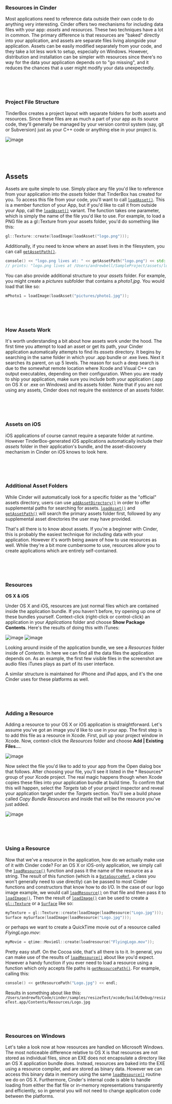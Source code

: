 ### Resources in Cinder

Most applications need to reference data outside their own code to do anything very interesting. Cinder offers two mechanisms for including data files with your app: *assets* and *resources*. These two techniques have a lot in common. The primary difference is that resources are "baked" directly into your application, and assets are separate files living alongside your application. Assets can be easily modified separately from your code, and they take a lot less work to setup, especially on Windows. However, distribution and installation can be simpler with resources since there's no way for the data your application depends on to "go missing", and it reduces the chances that a user might modify your data unexpectedly.

<br>
<br>
<br>

### Project File Structure

TinderBox creates a project layout with separate folders for both assets and resources. Since these files are as much a part of your app as its source code, they'll generally be managed by your version control system (say, git or Subversion) just as your C++ code or anything else in your project is.

![image](https://cloud.githubusercontent.com/assets/2152766/14065863/1c5336b0-f432-11e5-9a83-432e5f05f584.png)

<br>
<br>
<br>

## Assets

Assets are quite simple to use. Simply place any file you'd like to reference from your application into the _assets_ folder that TinderBox has created for you. To access this file from your code, you'll want to call [`loadAsset()`]. This is a member function of your App, but if you'd like to call it from outside your App, call the [`loadAsset()`] variant. The function takes one parameter, which is simply the name of the file you'd like to use. For example, to load a PNG file as a gl::Texture from your assets folder, you'd do something like this:

```cpp
gl::Texture::create(loadImage(loadAsset("logo.png")));
```

Additionally, if you need to know where an asset lives in the filesystem, you can call [`getAssetPath()`].

```cpp
console() << "logo.png lives at: " << getAssetPath("logo.png") << std::endl;
// prints: "logo.png lives at /Users/andrewbell/SampleProject/assets/logo.png"
```

You can also provide additional structure to your _assets_ folder. For example, you might create a _pictures_ subfolder that contains a _photo1.jpg_. You would load that like so:

```cpp
mPhoto1 = loadImage(loadAsset("pictures/photo1.jpg"));
```

<br>
<br>
<br>

### How Assets Work

It's worth understanding a bit about how assets work under the hood. The first time you attempt to load an asset or get its path, your Cinder application automatically attempts to find its _assets_ directory. It begins by searching in the same folder in which your .app bundle or .exe lives. Next it searches its parent, on up 5 levels. The reason for such a deep search is due to the somewhat remote location where Xcode and Visual C++ can output executables, depending on their configuration. When you are ready to ship your application, make sure you include both your application (.app on OS X or .exe on Windows) and its assets folder. Note that if you are not using any assets, Cinder does not require the existence of an assets folder.

<br>
<br>
<br>

### Assets on iOS

iOS applications of course cannot require a separate folder at runtime. However TinderBox-generated iOS applications automatically include their _assets_ folder in their application's bundle, and the asset-discovery mechanism in Cinder on iOS knows to look here.

<br>
<br>
<br>

### Additional Asset Folders

While Cinder will automatically look for a specific folder as the "official" assets directory, users can use [`addAssetDirectory()`] in order to offer supplemental paths for searching for assets. [`loadAsset()`] and [`getAssetPath()`] will search the primary assets folder first, followed by any supplemental asset directories the user may have provided.

That's all there is to know about assets. If you're a beginner with Cinder, this is probably the easiest technique for including data with your application. However it's worth being aware of how to use resources as well. While they're a bit more cumbersome to use, resources allow you to create applications which are entirely self-contained.

<br>
<br>
<br>

### Resources

**OS X & iOS**

Under OS X and iOS, resources are just normal files which are contained inside the application bundle. If you haven't before, try opening up one of these bundles yourself. Context-click (right-click or control-click) an application in your *Applications* folder and choose **Show Package Contents**. Here's the results of doing this with iTunes:

![image](https://cloud.githubusercontent.com/assets/2152766/14065868/5fb7a5ee-f432-11e5-81f0-c4cdf26f56a5.png)
![image](https://cloud.githubusercontent.com/assets/2152766/14065870/61c6a272-f432-11e5-9598-554bc3d5ae09.png)

Looking around inside of the application bundle, we see a *Resources* folder inside of *Contents*. In here we can find all the data files the application depends on. As an example, the first few visible files in the screenshot are audio files iTunes plays as part of its user interface.

A similar structure is maintained for iPhone and iPad apps, and it's the one Cinder uses for these platforms as well.

<br>
<br>
<br>

### Adding a Resource

Adding a resource to your OS X or iOS application is straightforward. Let's assume you've got an image you'd like to use in your app. The first step is to add this file as a resource in Xcode. First, pull up your project window in Xcode. Now, context-click the *Resources* folder and choose **Add | Existing Files...**.

![image](https://cloud.githubusercontent.com/assets/2152766/14065874/8038654c-f432-11e5-85fd-948eabb60625.png)

Now select the file you'd like to add to your app from the Open dialog box that follows. After choosing your file, you'll see it listed in the * Resources* group of your Xcode project. The real magic happens though when Xcode copies these files into your application bundle at build time. To confirm that this will happen, select the *Targets* tab of your project inspector and reveal your application target under the *Targets* section. You'll see a build phase called *Copy Bundle Resources* and inside that will be the resource you've just added.

![image](https://cloud.githubusercontent.com/assets/2152766/14065876/85333a0e-f432-11e5-80fe-21a6d70032ef.png)

<br>
<br>
<br>

### Using a Resource

Now that we've a resource in the application, how do we actually make use of it with Cinder code? For an OS X or iOS-only application, we simply call the [`loadResource()`] function and pass it the name of the resource as a string. The result of this function (which is a [`DataSourceRef`], a class you won't generally need to use directly) can be passed to most Cinder functions and constructors that know how to do I/O. In the case of our logo image example, we would call [`loadResource()`] on that file and then pass it to [`loadImage()`]. Then the result of [`loadImage()`] can be used to create a [`gl::Texture`] or a [`Surface`] like so:

```cpp
myTexture = gl::Texture::create(loadImage(loadResource("Logo.jpg")));
Surface mySurface(loadImage(loadResource("Logo.jpg")));
```

or perhaps we want to create a QuickTime movie out of a resource called *FlyingLogo.mov*:

```cpp
myMovie = qtime::MovieGl::create(loadresource("FlyingLogo.mov"));
```

Pretty easy stuff. On the Cocoa side, that's all there is to it. In general, you can make use of the results of [`loadResource()`] about like you'd expect. However a handy function if you ever need to load a resource using a function which only accepts file paths is [`getResourcePath()`]. For example, calling this:

```cpp
console() << getResourcePath("Logo.jpg") << endl;
```

Results in something about like this: `/Users/andrewfb/Code/cinder/samples/resizeTest/xcode/build/Debug/resizeTest.app/Contents/Resources/Logo.jpg`

<br>
<br>
<br>

### Resources on Windows

Let's take a look now at how resources are handled on Microsoft Windows. The most noticeable difference relative to OS X is that resources are not stored as individual files, since an EXE does not encapsulate a directory like an OS X application bundle does. Instead, resources are baked into the EXE using a resource compiler, and are stored as binary data. However we can access this binary data in memory using the same [`loadResource()`] routine we do on OS X. Furthermore, Cinder's internal code is able to handle loading from either the flat file or in-memory representations transparently and efficiently, so in general you will not need to change application code between the platforms.


[`loadAsset()`]: cinder/app/loadAsset.md
[`getAssetPath()`]: cinder/app/getAssetPath.md
[`addAssetDirectory()`]: cinder/app/addAssetDirectory.md
[`DataSourceRef`]: cinder/DataSource.md
[`loadResource()`]: cinder/app/loadResource.md
[`loadImage()`]: cinder/loadImage.md
[`gl::Texture`]: cinder/gl/Texture.md
[`Surface`]: cinder/Surface.md
[`getResourcePath()`]: cinder/app/getResourcePath.md